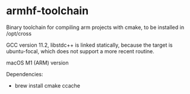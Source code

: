 # armhf-toolchain

Binary toolchain for compiling arm projects with cmake, to be installed in /opt/cross

GCC version 11.2, libstdc++ is linked statically, because the target is ubuntu-focal, which
does not support a more recent routine.

macOS M1 (ARM) version

Dependencies:
 - brew install cmake ccache
